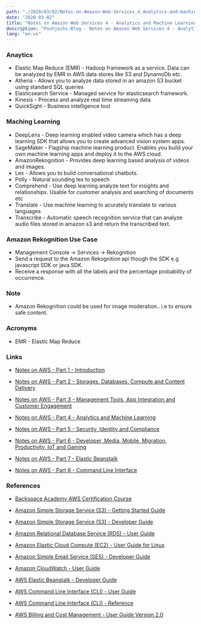 ```yaml
---
path: "./2020/03/02/Notes-on-Amazon-Web-Services_4_Analytics-and-machine-learning.md"
date: "2020-03-02"
title: "Notes on Amazon Web Services 4 - Analytics and Machine Learning"
description: "Poshjoshs-Blog - Notes on Amazon Web Services 4 - Analytics and machine learning"
lang: "en-us"
---
```


### Anaytics ###


- Elastic Map Reduce (EMR) - Hadoop framework as a service. Data can be analyzed by EMR in AWS data stores like S3 and DynamoDb etc.
- Athena - Allows you to analyze data stored in an amazon S3 bucket using standard SQL queries
- Elasticsearch Service - Managed service for elasticsearch framework.
- Kinesis - Process and analyze real time streaming data
- QuickSight - Business intelligence tool

### Maching Learning ###

- DeepLens - Deep learning enabled video camera which has a deep learning SDK that allows you to create advanced vision system apps.
- SageMaker - Flagship machine learning product. Enables you build your own machine learning apps and deploy it to the AWS cloud.
- AmazonRekognition - Provides deep learning based analysis of videos and images.
- Lex - Allows you to build conversational chatbots.
- Polly - Natural sounding tex to speech
- Comprehend - Use deep learning analyze text for insights and relationships. Usable for customer analysis and searching of documents etc
- Translate - Use machine learning to acurately translate to various languages
- Transcribe - Automatic speech recognition service that can analyze audio files stored in amazon s3 and return the transcribed text.

### Amazon Rekognition Use Case ###

- Management Console -> Services -> Rekognition
- Send a request to the Amazon Rekognition api though the SDK e.g javascript SDK or java SDK.
- Receive a response with all the labels and the percentage probability of occurrence.


### Note ###

- Amazon Rekognition could be used for image moderation.. i.e to ensure safe content.

### Acronyms ###

- EMR - Elastic Map Reduce

### Links ###

- [Notes on AWS - Part 1 - Introduction](/2020/03/02/Notes-on-Amazon-Web-Services_1_Introduction/)

- [Notes on AWS - Part 2 - Storages, Databases, Compute and Content Delivery](/2020/03/02/Notes-on-Amazon-Web-Services_2_Storages-databases-compute-and-content-delivery/)

- [Notes on AWS - Part 3 - Management Tools, App Integration and Customer Engagement](/2020/03/02/Notes-on-Amazon-Web-Services_3_Managment-tools-app-integration-and-customer-engagement/)

- [Notes on AWS - Part 4 - Analytics and Machine Learning](/2020/03/02/Notes-on-Amazon-Web-Services_4_Analytics-and-machine-learning/)

- [Notes on AWS - Part 5 - Security, Identity and Compliance](/2020/03/02/Notes-on-Amazon-Web-Services_5_Security-identity-and-compliance/)

- [Notes on AWS - Part 6 - Developer, Media, Mobile, Migration, Productivity, IoT and Gaming](/2020/03/02/Notes-on-Amazon-Web-Services_6_Developer-media-migration-productivity-iot-and-gaming/)

- [Notes on AWS - Part 7 - Elastic Beanstalk](/2020/03/02/Notes-on-Amazon-Web-Services_7_Elastic-beanstalk/)

- [Notes on AWS - Part 8 - Command Line Interface](/2020/03/02/Notes-on-Amazon-Web-Services_8_Command-line-interface/)

### References ###

- [Backspace Academy AWS Certification Course](http://cdn.backspace.academy/courses/aws-certification/01/010/references-01-01.pdf)

- [Amazon Simple Storage Service (S3) - Getting Started Guide](https://docs.aws.amazon.com/AmazonS3/latest/gsg/s3-gsg.pdf)

- [Amazon Simple Storage Service (S3) - Developer Guide](https://docs.aws.amazon.com/AmazonS3/latest/dev/s3-dg.pdf)

- [Amazon Relational Database Service (RDS) - User Guide](https://docs.aws.amazon.com/AmazonRDS/latest/UserGuide/rds-ug.pdf)

- [Amazon Elastic Cloud Compute (EC2) - User Guide for Linux](https://docs.aws.amazon.com/AWSEC2/latest/UserGuide/ec2-ug.pdf)

- [Amazon Simple Email Service (SES) - Developer Guide](https://docs.aws.amazon.com/ses/latest/DeveloperGuide/ses-dg.pdf)

- [Amazon CloudWatch - User Guide](https://docs.aws.amazon.com/AmazonCloudWatch/latest/monitoring/acw-ug.pdf)

- [AWS Elastic Beanstalk - Developer Guide](https://docs.aws.amazon.com/elasticbeanstalk/latest/dg/awseb-dg.pdf)

- [AWS Command Line Interface (CLI) - User Guide](https://docs.aws.amazon.com/cli/latest/userguide/aws-cli.pdf)

- [AWS Command Line Interface (CLI) - Reference](https://docs.aws.amazon.com/cli/latest/reference/)

- [AWS Billing and Cost Management - User Guide Version 2.0](https://docs.aws.amazon.com/awsaccountbilling/latest/aboutv2/awsaccountbilling-aboutv2.pdf)
